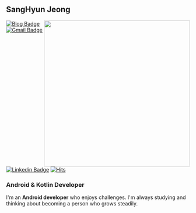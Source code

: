 ## SangHyun Jeong
[<img align="right" width="400" src="https://github-readme-stats.vercel.app/api?username=tkdgusl94&show_icons=true"/>](https://github.com/tkdgusl94/)

<div align=left>

[![Blog Badge](http://img.shields.io/badge/-Blog-black?style=flat-square&link=https://leveloper.tistory.com)](https://leveloper.tistory.com) 
[![Gmail Badge](https://img.shields.io/badge/-Gmail-d14836?style=flat-square&logo=Gmail&logoColor=white&link=mailto:tkdgusl94@gmail.com)](mailto:tkdgusl94@gmail.com)
[![Linkedin Badge](https://img.shields.io/badge/-LinkedIn-blue?style=flat-square&logo=Linkedin&logoColor=white&link=https://www.linkedin.com/in/sanghyun-jeong-9b79211a7/)](https://www.linkedin.com/in/sanghyun-jeong-9b79211a7/) 
[![Hits](https://hits.seeyoufarm.com/api/count/incr/badge.svg?url=https%3A%2F%2Fgithub.com%2Ftkdgusl94&count_bg=%2379C83D&title_bg=%23555555&icon=&icon_color=%23E7E7E7&title=views&edge_flat=false)](https://github.com/tkdgusl94)
</div>

### Android & Kotlin Developer
I'm an **Android developer** who enjoys challenges. I'm always studying and thinking about becoming a person who grows steadily.
